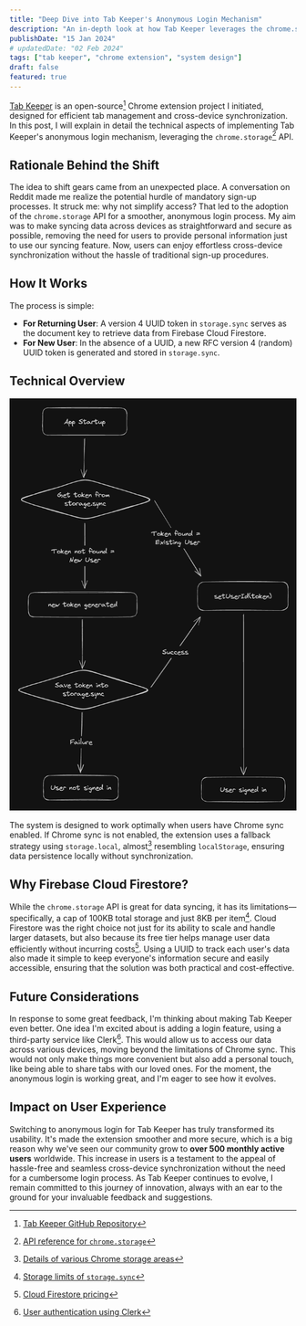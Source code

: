```yaml
---
title: "Deep Dive into Tab Keeper's Anonymous Login Mechanism"
description: "An in-depth look at how Tab Keeper leverages the chrome.storage API for efficient and secure cross-device synchronization"
publishDate: "15 Jan 2024"
# updatedDate: "02 Feb 2024"
tags: ["tab keeper", "chrome extension", "system design"]
draft: false
featured: true
---
```


[Tab Keeper](https://chromewebstore.google.com/detail/tab-keeper-chrome-tab-man/gpibgniomobngodpnikhheifblbpbbah?ref=portfolio) is an open-source[^1] Chrome extension project I initiated, designed for efficient tab management and cross-device synchronization. In this post, I will explain in detail the technical aspects of implementing Tab Keeper's anonymous login mechanism, leveraging the `chrome.storage`[^2] API.

## Rationale Behind the Shift

The idea to shift gears came from an unexpected place. A conversation on Reddit made me realize the potential hurdle of mandatory sign-up processes. It struck me: why not simplify access? That led to the adoption of the `chrome.storage` API for a smoother, anonymous login process. My aim was to make syncing data across devices as straightforward and secure as possible, removing the need for users to provide personal information just to use our syncing feature. Now, users can enjoy effortless cross-device synchronization without the hassle of traditional sign-up procedures.

## How It Works

The process is simple:

- **For Returning User**: A version 4 UUID token in `storage.sync` serves as the document key to retrieve data from Firebase Cloud Firestore.
- **For New User**: In the absence of a UUID, a new RFC version 4 (random) UUID token is generated and stored in `storage.sync`.

## Technical Overview

![Tab Keeper's Anonymous Login Flow](./figure-1-dark.png)

The system is designed to work optimally when users have Chrome sync enabled. If Chrome sync is not enabled, the extension uses a fallback strategy using `storage.local`, almost[^3] resembling `localStorage`, ensuring data persistence locally without synchronization.

## Why Firebase Cloud Firestore?

While the `chrome.storage` API is great for data syncing, it has its limitations—specifically, a cap of 100KB total storage and just 8KB per item[^4]. Cloud Firestore was the right choice not just for its ability to scale and handle larger datasets, but also because its free tier helps manage user data efficiently without incurring costs[^5]. Using a UUID to track each user's data also made it simple to keep everyone's information secure and easily accessible, ensuring that the solution was both practical and cost-effective.

## Future Considerations

In response to some great feedback, I'm thinking about making Tab Keeper even better. One idea I'm excited about is adding a login feature, using a third-party service like Clerk[^6]. This would allow us to access our data across various devices, moving beyond the limitations of Chrome sync. This would not only make things more convenient but also add a personal touch, like being able to share tabs with our loved ones. For the moment, the anonymous login is working great, and I'm eager to see how it evolves.

## Impact on User Experience

Switching to anonymous login for Tab Keeper has truly transformed its usability. It's made the extension smoother and more secure, which is a big reason why we've seen our community grow to **over 500 monthly active users** worldwide. This increase in users is a testament to the appeal of hassle-free and seamless cross-device synchronization without the need for a cumbersome login process. As Tab Keeper continues to evolve, I remain committed to this journey of innovation, always with an ear to the ground for your invaluable feedback and suggestions.

[^1]: [Tab Keeper GitHub Repository](https://github.com/justine-george/tab-keeper-react-chrome-extension)
[^2]: [API reference for `chrome.storage`](https://developer.chrome.com/docs/extensions/reference/api/storage)
[^3]: [Details of various Chrome storage areas](https://developer.chrome.com/docs/extensions/reference/api/storage#storage_areas)
[^4]: [Storage limits of `storage.sync`](https://developer.chrome.com/docs/extensions/reference/api/storage#storage_areas)
[^5]: [Cloud Firestore pricing](https://firebase.google.com/pricing)
[^6]: [User authentication using Clerk](https://clerk.com/)
